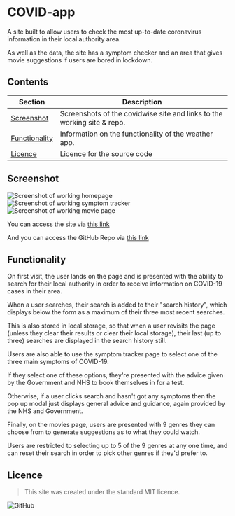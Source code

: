 # COVID-app
A site built to allow users to check the most up-to-date coronavirus information in their local authority area.

As well as the data, the site has a symptom checker and an area that gives movie suggestions if users are bored in lockdown.

## Contents
Section | Description
------------ | -------------
[Screenshot](#screenshot) | Screenshots of the covidwise site and links to the working site & repo.
[Functionality](#functionality) | Information on the functionality of the weather app.
[Licence](#licence) | Licence for the source code

## Screenshot
![Screenshot of working homepage](Assets/Images/covidwise-homepage)
![Screenshot of working symptom tracker](Assets/Images/covidwise-symptom-tracker)
![Screenshot of working movie page](Assets/Images/covidwise-movies)

You can access the site via [this link](https://kvtemadden.github.io/covidwise/)

And you can access the GitHub Repo via [this link](https://github.com/kvtemadden/covidwise/)

## Functionality
On first visit, the user lands on the page and is presented with the ability to search for their local authority in order to receive information on COVID-19 cases in their area.

When a user searches, their search is added to their "search history", which displays below the form as a maximum of their three most recent searches.

This is also stored in local storage, so that when a user revisits the page (unless they clear their results or clear their local storage), their last (up to three) searches are displayed in the search history still.

Users are also able to use the symptom tracker page to select one of the three main symptoms of COVID-19. 

If they select one of these options, they're presented with the advice given by the Government and NHS to book themselves in for a test. 

Otherwise, if a user clicks search and hasn't got any symptoms then the pop up modal just displays general advice and guidance, again provided by the NHS and Government.

Finally, on the movies page, users are presented with 9 genres they can choose from to generate suggestions as to what they could watch.

Users are restricted to selecting up to 5 of the 9 genres at any one time, and can reset their search in order to pick other genres if they'd prefer to.

## Licence
> This site was created under the standard MIT licence.

![GitHub](https://img.shields.io/github/license/kvtemadden/portfolio?color=%23203333&label=LICENCED%20AS&style=for-the-badge)
